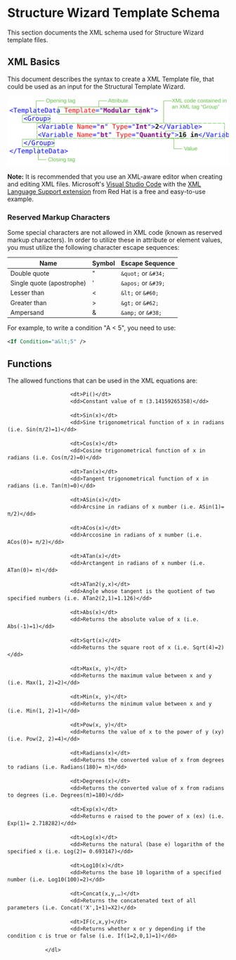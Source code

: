 # Structure Wizard Template Schema

This section documents the XML schema used for Structure Wizard template files.

## XML Basics

This document describes the syntax to create a XML Template file, that could be used as an input for the Structural Template Wizard.

![Annotated description of basic XML structure](image/XML%20Structural%20Diagram.svg "Basic XML structure")

**Note:** It is recommended that you use an XML-aware editor when creating and editing XML files. Microsoft's [Visual Studio Code](https://code.visualstudio.com/) with the [XML Language Support extension](https://marketplace.visualstudio.com/items?itemName=redhat.vscode-xml) from Red Hat is a free and easy-to-use example.

### Reserved Markup Characters

Some special characters are not allowed in XML code (known as reserved markup characters). In order to utilize these in attribute or element values, you must utilize the following character escape sequences:

| Name | Symbol | Escape Sequence |
| ---- | ------ | --------------- |
| Double quote | " | `&quot;` or `&#34;` |
| Single quote (apostrophe) | ' | `&apos;` or `&#39;` |
| Lesser than |  < | `&lt;` or `&#60;` |
| Greater than | > | `&gt;` or `&#62;` |
| Ampersand | & | `&amp;` or `&#38;` |

For example, to write a condition "A < 5", you need to use:
```xml
<If Condition="a&lt;5" />
```
## Functions

The allowed functions that can be used in the XML equations are:

<dl>
                 
                        <dt>Pi()</dt>
                        <dd>Constant value of π (3.14159265358)</dd>
                 
                        <dt>Sin(x)</dt>
                        <dd>Sine trigonometrical function of x in radians (i.e. Sin(π/2)=1)</dd>
                  
                        <dt>Cos(x)</dt>
                        <dd>Cosine trigonometrical function of x in radians (i.e. Cos(π/2)=0)</dd>
                
                        <dt>Tan(x)</dt>
                        <dd>Tangent trigonometrical function of x in radians (i.e. Tan(π)=0)</dd>
                  
                        <dt>ASin(x)</dt>
                        <dd>Arcsine in radians of x number (i.e. ASin(1)= π/2)</dd>
                  
                        <dt>ACos(x)</dt>
                        <dd>Arccosine in radians of x number (i.e. ACos(0)= π/2)</dd>
                    
                        <dt>ATan(x)</dt>
                        <dd>Arctangent in radians of x number (i.e. ATan(0)= π)</dd>
                  
                        <dt>ATan2(y,x)</dt>
                        <dd>Angle whose tangent is the quotient of two specified numbers (i.e. ATan2(2,1)=1.126)</dd>
                  
                        <dt>Abs(x)</dt>
                        <dd>Returns the absolute value of x (i.e. Abs(-1)=1)</dd>
                  
                        <dt>Sqrt(x)</dt>
                        <dd>Returns the square root of x (i.e. Sqrt(4)=2)</dd>
                    
                        <dt>Max(x, y)</dt>
                        <dd>Returns the maximum value between x and y (i.e. Max(1, 2)=2)</dd>
                   
                        <dt>Min(x, y)</dt>
                        <dd>Returns the minimum value between x and y (i.e. Min(1, 2)=1)</dd>
                    
                        <dt>Pow(x, y)</dt>
                        <dd>Returns the value of x to the power of y (xy) (i.e. Pow(2, 2)=4)</dd>
                  
                        <dt>Radians(x)</dt>
                        <dd>Returns the converted value of x from degrees to radians (i.e. Radians(180)= π)</dd>
                   
                        <dt>Degrees(x)</dt>
                        <dd>Returns the converted value of x from radians to degrees (i.e. Degrees(π)=180)</dd>
                  
                        <dt>Exp(x)</dt>
                        <dd>Returns e raised to the power of x (ex) (i.e. Exp(1)= 2.718282)</dd>
                   
                        <dt>Log(x)</dt>
                        <dd>Returns the natural (base e) logarithm of the specified x (i.e. Log(2)= 0.693147)</dd>
                  
                        <dt>Log10(x)</dt>
                        <dd>Returns the base 10 logarithm of a specified number (i.e. Log10(100)=2)</dd>
                  
                        <dt>Concat(x,y,…)</dt>
                        <dd>Returns the concatenated text of all parameters (i.e. Concat('X',1+1)=X2)</dd>
                    
                        <dt>IF(c,x,y)</dt>
                        <dd>Returns whether x or y depending if the condition c is true or false (i.e. If(1=2,0,1)=1)</dd>
                   
                </dl>
